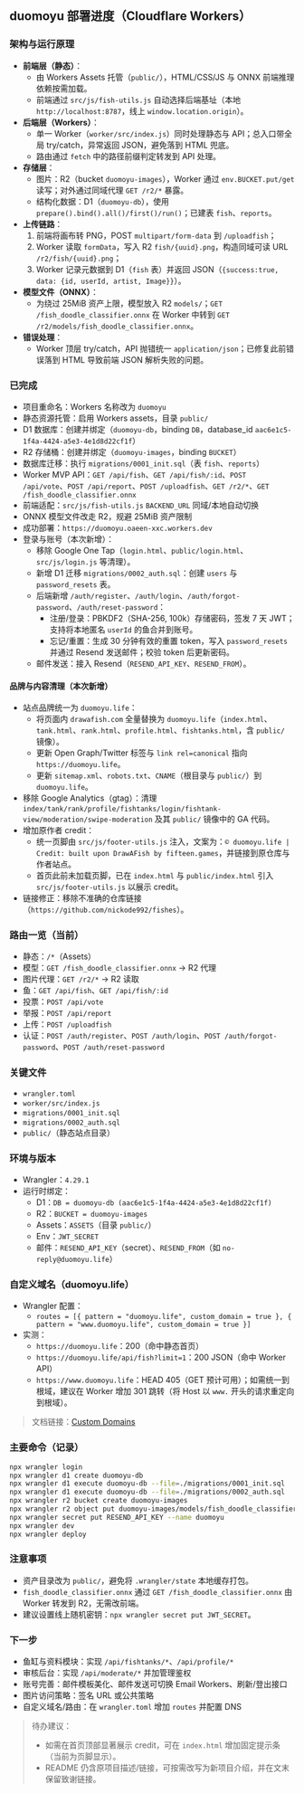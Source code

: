 ## duomoyu 部署进度（Cloudflare Workers）

### 架构与运行原理
- **前端层（静态）**：
  - 由 Workers Assets 托管（`public/`），HTML/CSS/JS 与 ONNX 前端推理依赖按需加载。
  - 前端通过 `src/js/fish-utils.js` 自动选择后端基址（本地 `http://localhost:8787`，线上 `window.location.origin`）。
- **后端层（Workers）**：
  - 单一 Worker（`worker/src/index.js`）同时处理静态与 API；总入口带全局 try/catch，异常返回 JSON，避免落到 HTML 兜底。
  - 路由通过 `fetch` 中的路径前缀判定转发到 API 处理。
- **存储层**：
  - 图片：R2（bucket `duomoyu-images`），Worker 通过 `env.BUCKET.put/get` 读写；对外通过同域代理 `GET /r2/*` 暴露。
  - 结构化数据：D1（`duomoyu-db`），使用 `prepare().bind().all()/first()/run()`；已建表 `fish`、`reports`。
- **上传链路**：
  1) 前端将画布转 PNG，POST `multipart/form-data` 到 `/uploadfish`；
  2) Worker 读取 `formData`，写入 R2 `fish/{uuid}.png`，构造同域可读 URL `/r2/fish/{uuid}.png`；
  3) Worker 记录元数据到 D1（`fish` 表）并返回 JSON（`{success:true, data: {id, userId, artist, Image}}`）。
- **模型文件（ONNX）**：
  - 为绕过 25MiB 资产上限，模型放入 R2 `models/`；`GET /fish_doodle_classifier.onnx` 在 Worker 中转到 `GET /r2/models/fish_doodle_classifier.onnx`。
- **错误处理**：
  - Worker 顶层 try/catch，API 抛错统一 `application/json`；已修复此前错误落到 HTML 导致前端 JSON 解析失败的问题。

### 已完成
- 项目重命名：Workers 名称改为 `duomoyu`
- 静态资源托管：启用 Workers assets，目录 `public/`
- D1 数据库：创建并绑定（`duomoyu-db`，binding `DB`，database_id `aac6e1c5-1f4a-4424-a5e3-4e1d8d22cf1f`）
- R2 存储桶：创建并绑定（`duomoyu-images`，binding `BUCKET`）
- 数据库迁移：执行 `migrations/0001_init.sql`（表 `fish`、`reports`）
- Worker MVP API：`GET /api/fish`、`GET /api/fish/:id`、`POST /api/vote`、`POST /api/report`、`POST /uploadfish`、`GET /r2/*`、`GET /fish_doodle_classifier.onnx`
- 前端适配：`src/js/fish-utils.js` `BACKEND_URL` 同域/本地自动切换
- ONNX 模型文件改走 R2，规避 25MiB 资产限制
- 成功部署：`https://duomoyu.oaeen-xxc.workers.dev`
- 登录与账号（本次新增）：
  - 移除 Google One Tap（`login.html`、`public/login.html`、`src/js/login.js` 等清理）。
  - 新增 D1 迁移 `migrations/0002_auth.sql`：创建 `users` 与 `password_resets` 表。
  - 后端新增 `/auth/register`、`/auth/login`、`/auth/forgot-password`、`/auth/reset-password`：
    - 注册/登录：PBKDF2（SHA-256, 100k）存储密码，签发 7 天 JWT；支持将本地匿名 `userId` 的鱼合并到账号。
    - 忘记/重置：生成 30 分钟有效的重置 token，写入 `password_resets` 并通过 Resend 发送邮件；校验 token 后更新密码。
  - 邮件发送：接入 Resend（`RESEND_API_KEY`、`RESEND_FROM`）。

#### 品牌与内容清理（本次新增）
- 站点品牌统一为 `duomoyu.life`：
  - 将页面内 `drawafish.com` 全量替换为 `duomoyu.life`（`index.html`、`tank.html`、`rank.html`、`profile.html`、`fishtanks.html`，含 `public/` 镜像）。
  - 更新 Open Graph/Twitter 标签与 `link rel=canonical` 指向 `https://duomoyu.life`。
  - 更新 `sitemap.xml`、`robots.txt`、`CNAME`（根目录与 `public/`）到 `duomoyu.life`。
- 移除 Google Analytics（gtag）：清理 `index/tank/rank/profile/fishtanks/login/fishtank-view/moderation/swipe-moderation` 及其 `public/` 镜像中的 GA 代码。
- 增加原作者 credit：
  - 统一页脚由 `src/js/footer-utils.js` 注入，文案为：`© duomoyu.life | Credit: built upon DrawAFish by fifteen.games`，并链接到原仓库与作者站点。
  - 首页此前未加载页脚，已在 `index.html` 与 `public/index.html` 引入 `src/js/footer-utils.js` 以展示 credit。
- 链接修正：移除不准确的仓库链接（`https://github.com/nickode992/fishes`）。

### 路由一览（当前）
- 静态：`/*`（Assets）
- 模型：`GET /fish_doodle_classifier.onnx` → R2 代理
- 图片代理：`GET /r2/*` → R2 读取
- 鱼：`GET /api/fish`、`GET /api/fish/:id`
- 投票：`POST /api/vote`
- 举报：`POST /api/report`
- 上传：`POST /uploadfish`
- 认证：`POST /auth/register`、`POST /auth/login`、`POST /auth/forgot-password`、`POST /auth/reset-password`

### 关键文件
- `wrangler.toml`
- `worker/src/index.js`
- `migrations/0001_init.sql`
- `migrations/0002_auth.sql`
- `public/`（静态站点目录）

### 环境与版本
- Wrangler：`4.29.1`
- 运行时绑定：
  - D1：`DB = duomoyu-db (aac6e1c5-1f4a-4424-a5e3-4e1d8d22cf1f)`
  - R2：`BUCKET = duomoyu-images`
  - Assets：`ASSETS`（目录 `public/`）
  - Env：`JWT_SECRET`
  - 邮件：`RESEND_API_KEY`（secret）、`RESEND_FROM`（如 `no-reply@duomoyu.life`）

### 自定义域名（duomoyu.life）
- Wrangler 配置：
  - `routes = [{ pattern = "duomoyu.life", custom_domain = true }, { pattern = "www.duomoyu.life", custom_domain = true }]`
- 实测：
  - `https://duomoyu.life`：200（命中静态首页）
  - `https://duomoyu.life/api/fish?limit=1`：200 JSON（命中 Worker API）
  - `https://www.duomoyu.life`：HEAD 405（GET 预计可用）；如需统一到根域，建议在 Worker 增加 301 跳转（将 Host 以 `www.` 开头的请求重定向到根域）。

> 文档链接：[Custom Domains](https://developers.cloudflare.com/workers/configuration/routing/custom-domains/)

### 主要命令（记录）
```bash
npx wrangler login
npx wrangler d1 create duomoyu-db
npx wrangler d1 execute duomoyu-db --file=./migrations/0001_init.sql
npx wrangler d1 execute duomoyu-db --file=./migrations/0002_auth.sql
npx wrangler r2 bucket create duomoyu-images
npx wrangler r2 object put duomoyu-images/models/fish_doodle_classifier.onnx --file=./fish_doodle_classifier.onnx --remote
npx wrangler secret put RESEND_API_KEY --name duomoyu
npx wrangler dev
npx wrangler deploy
```

### 注意事项
- 资产目录改为 `public/`，避免将 `.wrangler/state` 本地缓存打包。
- `fish_doodle_classifier.onnx` 通过 `GET /fish_doodle_classifier.onnx` 由 Worker 转发到 R2，无需改前端。
- 建议设置线上随机密钥：`npx wrangler secret put JWT_SECRET`。

### 下一步
- 鱼缸与资料模块：实现 `/api/fishtanks/*`、`/api/profile/*`
- 审核后台：实现 `/api/moderate/*` 并加管理鉴权
- 账号完善：邮件模板美化、邮件发送可切换 Email Workers、刷新/登出接口
- 图片访问策略：签名 URL 或公共策略
- 自定义域名/路由：在 `wrangler.toml` 增加 `routes` 并配置 DNS

> 待办建议：
> - 如需在首页顶部显著展示 credit，可在 `index.html` 增加固定提示条（当前为页脚显示）。
> - README 仍含原项目描述/链接，可按需改写为新项目介绍，并在文末保留致谢链接。


